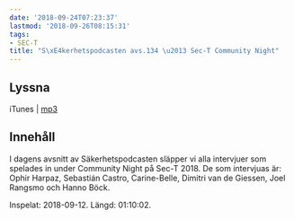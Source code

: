 ```yaml
---
date: '2018-09-24T07:23:37'
lastmod: '2018-09-26T08:15:31'
tags:
- SEC-T
title: "S\xE4kerhetspodcasten avs.134 \u2013 Sec-T Community Night"
---
```

## Lyssna

iTunes \| [mp3](http://traffic.libsyn.com/sakerhetspodcasten/SEC-T_0xB_CommunityNight.mp3)

## Innehåll

I dagens avsnitt av Säkerhetspodcasten släpper vi alla intervjuer som spelades in
under Community Night på Sec-T 2018. De som intervjuas är: Ophir Harpaz, Sebastián
Castro, Carine-Belle, Dimitri van de Giessen, Joel Rangsmo och Hanno Böck.

Inspelat: 2018-09-12. Längd: 01:10:02.

